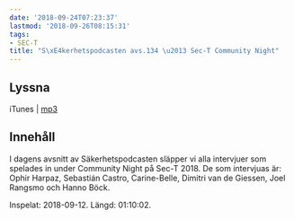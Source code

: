 ```yaml
---
date: '2018-09-24T07:23:37'
lastmod: '2018-09-26T08:15:31'
tags:
- SEC-T
title: "S\xE4kerhetspodcasten avs.134 \u2013 Sec-T Community Night"
---
```

## Lyssna

iTunes \| [mp3](http://traffic.libsyn.com/sakerhetspodcasten/SEC-T_0xB_CommunityNight.mp3)

## Innehåll

I dagens avsnitt av Säkerhetspodcasten släpper vi alla intervjuer som spelades in
under Community Night på Sec-T 2018. De som intervjuas är: Ophir Harpaz, Sebastián
Castro, Carine-Belle, Dimitri van de Giessen, Joel Rangsmo och Hanno Böck.

Inspelat: 2018-09-12. Längd: 01:10:02.

